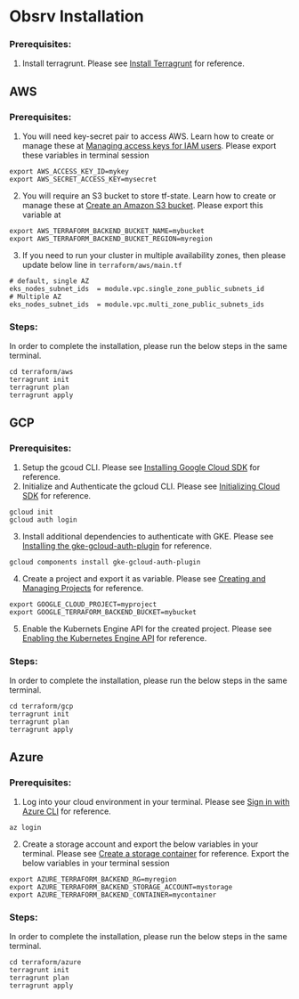 # Obsrv Installation

### Prerequisites:
1. Install terragrunt. Please see [Install Terragrunt](https://terragrunt.gruntwork.io/docs/getting-started/install/) for reference.

## AWS
### Prerequisites:
1. You will need key-secret pair to access AWS. Learn how to create or manage these at [Managing access keys for IAM users](https://docs.aws.amazon.com/IAM/latest/UserGuide/id_credentials_access-keys.html). Please export these variables in terminal session
```
export AWS_ACCESS_KEY_ID=mykey
export AWS_SECRET_ACCESS_KEY=mysecret
```
2. You will require an S3 bucket to store tf-state. Learn how to create or manage these at [Create an Amazon S3 bucket](https://docs.aws.amazon.com/transfer/latest/userguide/requirements-S3.html). Please export this variable at
```
export AWS_TERRAFORM_BACKEND_BUCKET_NAME=mybucket
export AWS_TERRAFORM_BACKEND_BUCKET_REGION=myregion
```
3. If you need to run your cluster in multiple availability zones, then please update below line in `terraform/aws/main.tf`
```
# default, single AZ
eks_nodes_subnet_ids  = module.vpc.single_zone_public_subnets_id
# Multiple AZ
eks_nodes_subnet_ids  = module.vpc.multi_zone_public_subnets_ids
```
### Steps:
In order to complete the installation, please run the below steps in the same terminal.
```
cd terraform/aws
terragrunt init
terragrunt plan
terragrunt apply
```
## GCP
### Prerequisites:
1. Setup the gcoud CLI. Please see [Installing Google Cloud SDK](https://cloud.google.com/sdk/docs/install) for reference.
2. Initialize and Authenticate the gcloud CLI. Please see [Initializing Cloud SDK](https://cloud.google.com/sdk/docs/initializing) for reference.

```
gcloud init
gcloud auth login
```

3. Install additional dependencies to authenticate with GKE. Please see [Installing the gke-gcloud-auth-plugin](https://cloud.google.com/kubernetes-engine/docs/how-to/cluster-access-for-kubectl) for reference.

```
gcloud components install gke-gcloud-auth-plugin
```

4. Create a project and export it as variable. Please see [Creating and Managing Projects](https://cloud.google.com/resource-manager/docs/creating-managing-projects) for reference.

```
export GOOGLE_CLOUD_PROJECT=myproject
export GOOGLE_TERRAFORM_BACKEND_BUCKET=mybucket
```

5. Enable the Kubernets Engine API for the created project. Please see [Enabling the Kubernetes Engine API](https://cloud.google.com/kubernetes-engine/docs/how-to/creating-a-zonal-cluster#enable-api) for reference.

### Steps:
In order to complete the installation, please run the below steps in the same terminal.
```
cd terraform/gcp
terragrunt init
terragrunt plan
terragrunt apply
```

## Azure
### Prerequisites:
1. Log into your cloud environment in your terminal. Please see [Sign in with Azure CLI](https://learn.microsoft.com/en-us/cli/azure/authenticate-azure-cli) for reference.
```
az login
```
2. Create a storage account and export the below variables in your terminal. Please see [Create a storage container](https://learn.microsoft.com/en-us/azure/storage/common/storage-account-create?toc=/azure/storage/blobs/toc.json) for reference. Export the below variables in your terminal session
```
export AZURE_TERRAFORM_BACKEND_RG=myregion
export AZURE_TERRAFORM_BACKEND_STORAGE_ACCOUNT=mystorage
export AZURE_TERRAFORM_BACKEND_CONTAINER=mycontainer
```
### Steps:
In order to complete the installation, please run the below steps in the same terminal.
```
cd terraform/azure
terragrunt init
terragrunt plan
terragrunt apply
```
